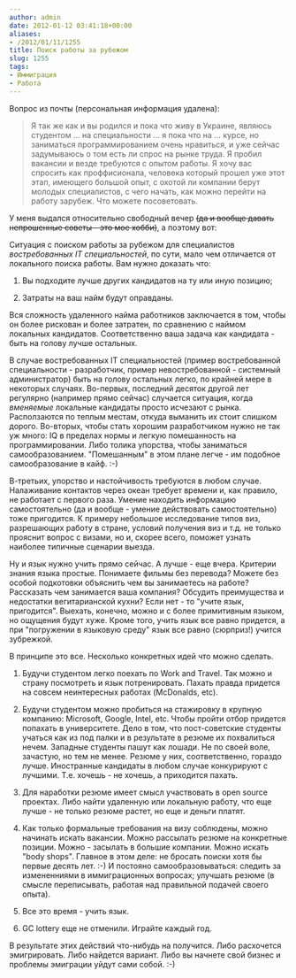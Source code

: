 ```yaml
---
author: admin
date: 2012-01-12 03:41:18+00:00
aliases:
- /2012/01/11/1255
title: Поиск работы за рубежом
slug: 1255
tags:
- Иммиграция
- Работа
---
```


Вопрос из почты (персональная информация удалена):

> Я так же как и вы родился и пока что живу в Украине, являюсь студентом ... на специальности ... я пока что на ... курсе, но заниматься программированием очень нравиться, и уже сейчас задумываюсь о том есть ли спрос на рынке труда. Я пробил вакансии и везде требуются с опытом работы. Я хочу вас спросить как проффисионала, человека который прошел уже этот этап, имеющего большой опыт, с охотой ли компании берут молодых специалистов, с чего начать, как можно перейти на работу зарубеж. Что можете посоветовать.

У меня выдался относительно свободный вечер <del>(да и вообще давать непрошенные советы - это мое хобби)</del>, а поэтому вот:

Ситуация с поиском работы за рубежом для специалистов _востребованных IT специальностей_, по сути, мало чем отличается от локального поиска работы. Вам нужно доказать что:

  1. Вы подходите лучше других кандидатов на ту или иную позицию;

  2. Затраты на ваш найм будут оправданы.

<!--more-->

Вся сложность удаленного найма работников заключается в том, чтобы он более рискован и более затратен, по сравнению с наймом локальных кандидатов. Соответственно ваша задача как кандидата - быть на голову лучше остальных.

В случае востребованных IT специальностей (пример востребованной специальности - разработчик, пример невостребованной - системный администратор) быть на голову остальных легко, по крайней мере в некоторых случаях. Во-первых, последний десяток другой лет регулярно (например прямо сейчас) случается ситуация, когда _вменяемые_ локальные кандидаты просто исчезают с рынка. Расползаются по теплым местам, откуда выманить их стоит слишком дорого. Во-вторых, чтобы стать хорошим разработчиком нужно не так уж много: IQ в пределах нормы и легкую помешанность на программировании. Либо толика упорства, чтобы заниматься самообразованием. "Помешанным" в этом плане легче - им подобное самообразование в кайф. :-)

В-третьих, упорство и настойчивость требуются в любом случае. Налаживание контактов через океан требует времени и, как правило, не работает с первого раза. Умение находить информацию самостоятельно (да и вообще - умение действовать самостоятельно) тоже пригодится. К примеру небольшое исследование типов виз, разрешающих работу в стране, условий получения виз и т.д. не только прояснит вопрос с визами, но и, скорее всего, поможет узнать наиболее типичные сценарии выезда.

Ну и язык нужно учить прямо сейчас. А лучше - еще вчера. Критерии знания языка простые. Понимаете фильмы без перевода? Можете без особой подкотовки объяснить чем вы занимаетесь на работе? Рассказать чем занимается ваша компания? Обсудить преимущества и недостатки вегитарианской кухни? Если нет - то "учите язык, пригодится". Выехать, конечно, можно и с более примитивным языком, но ощущения будут хуже. Кроме того, учить язык все равно придется, а при "погружении в языковую среду" язык все равно (сюрприз!) учится зубрежкой.

В принципе это все. Несколько конкретных идей что можно сделать.

  1. Будучи студентом легко поехать по Work and Travel. Так можно и страну посмотреть и язык потренировать. Пахать правда придется на совсем неинтересных работах (McDonalds, etc).

  2. Будучи студентом можно пробиться на стажировку в крупную компанию: Microsoft, Google, Intel, etc. Чтобы пройти отбор придется попахать в университете. Дело в том, что пост-советские студенты учаться как из под палки и в результате в резюме их похвалиться нечем. Западные студенты пашут как лошади. Не по своей воле, зачастую, но тем не менее. Резюме у них, соответственно, гораздо лучше. Иностранные кандидаты в любом случае конкурируют с лучшими. Т.е. хочешь - не хочешь, а приходится пахать.

  3. Для наработки резюме имеет смысл участвовать в open source проектах. Либо найти удаленную или локальную работу, что еще лучше - не только резюме растет, но еще и деньги платят.

  4. Как только формальные требования на визу соблюдены, можно начинать искать вакансии. Можно рассылать резюме на конкретные позиции. Можно - засылать в большие компании. Можно искать "body shops". Главное в этом деле: не бросать поиски хотя бы  первые десять лет. :-) И постояно самообразовываться: следить за измененниями в иммиграционных вопросах; улучшать резюме (в смысле переписывать, работая над правильной подачей своего опыта).

  5. Все это время - учить язык. 

  6. GC lottery еще не отменили. Играйте каждый год.

В результате этих действий что-нибудь на получится. Либо расхочется эмигрировать. Либо найдется вариант. Либо вы начнете свой бизнес и проблемы эмиграции уйдут сами собой. :-)
